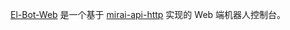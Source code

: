 [El-Bot-Web](https://github.com/ElpsyCN/el-bot-web) 是一个基于 [mirai-api-http](https://github.com/mamoe/mirai-api-http) 实现的 Web 端机器人控制台。
